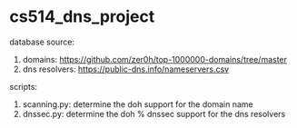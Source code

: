 # cs514_dns_project

database source:
1. domains: https://github.com/zer0h/top-1000000-domains/tree/master
2. dns resolvers: https://public-dns.info/nameservers.csv

scripts:

1. scanning.py: determine the doh support for the domain name
2. dnssec.py: determine the doh % dnssec support for the dns resolvers